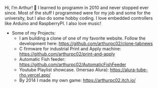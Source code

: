 Hi, I’m Arthur! 👋 I learned to programm in 2010 and never stopped ever since. Most of the stuff I programmed were for my job and some for the university,
but I also do some hobby coding. I love embedded controllers like Arduino and RaspberryPI. I also love music!

- Some of my Projects:
  - I am building a clone of one of my favorite website. Follow the development here: https://github.com/arthurpc02/clone-tabnews
  - C firmware for industrial Print and Apply machine: https://github.com/arthurpc02/print-and-apply
  - Automatic Fish feeder: https://github.com/arthurpc02/AutomaticFishFeeder
  - Youtube Playlist showcase. (Imersao Alura): https://alura-tube-rho.vercel.app/
  - By 2014 I made my own game: https://arthurpc02.itch.io/


<!---
arthurpc02/arthurpc02 is a ✨ special ✨ repository because its `README.md` (this file) appears on your GitHub profile.
You can click the Preview link to take a look at your changes.
--->
